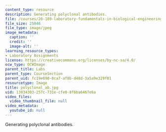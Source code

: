 ```yaml
---
content_type: resource
description: Generating polyclonal antibodies.
file: /courses/20-109-laboratory-fundamentals-in-biological-engineering-fall-2007/13034303257c731ecfe08f6ba6467e6a_polyclonal_ab.jpg
file_size: 25046
file_type: image/jpeg
image_metadata:
  caption: ''
  credit: ''
  image-alt: ''
learning_resource_types:
- Laboratory Assignments
license: https://creativecommons.org/licenses/by-nc-sa/4.0/
ocw_type: OCWImage
parent_title: Labs
parent_type: CourseSection
parent_uid: fc19e690-0ca7-af8b-d48d-3a5a9e329f01
resourcetype: Image
title: polyclonal_ab.jpg
uid: 13034303-257c-731e-cfe0-8f6ba6467e6a
video_files:
  video_thumbnail_file: null
video_metadata:
  youtube_id: null
---
```

Generating polyclonal antibodies.